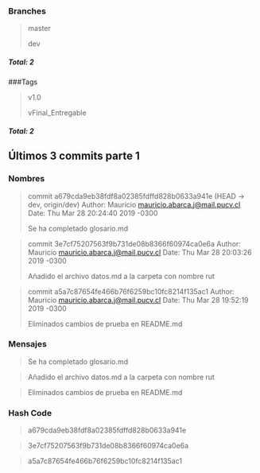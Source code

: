 ### Branches
> master
> 
> dev
##### *Total: 2*

###Tags
> v1.0
> 
> vFinal_Entregable
##### *Total: 2*

## Últimos 3 commits parte 1

### Nombres
> commit a679cda9eb38fdf8a02385fdffd828b0633a941e (HEAD -> dev, origin/dev)
> Author: Mauricio <mauricio.abarca.j@mail.pucv.cl>
> Date:   Thu Mar 28 20:24:40 2019 -0300
>
>    Se ha completado glosario.md

> commit 3e7cf75207563f9b731de08b8366f60974ca0e6a
> Author: Mauricio <mauricio.abarca.j@mail.pucv.cl>
> Date:   Thu Mar 28 20:03:26 2019 -0300
>
>    Añadido el archivo datos.md a la carpeta con nombre rut

> commit a5a7c87654fe466b76f6259bc10fc8214f135ac1
> Author: Mauricio <mauricio.abarca.j@mail.pucv.cl>
>Date:   Thu Mar 28 19:52:19 2019 -0300
>
>    Eliminados cambios de prueba en README.md


 ### Mensajes
> Se ha completado glosario.md

>Añadido el archivo datos.md a la carpeta con nombre rut

> Eliminados cambios de prueba en README.md
### Hash Code
> a679cda9eb38fdf8a02385fdffd828b0633a941e

> 3e7cf75207563f9b731de08b8366f60974ca0e6a

> a5a7c87654fe466b76f6259bc10fc8214f135ac1